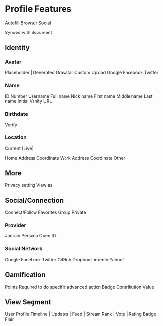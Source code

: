 Profile Features
================

Autofill
  Browser
  Social

Synced with document

Identity
--------

### Avatar

Placeholder | Generated
Gravatar
Custom
  Upload
  Google
  Facebook
  Twitter

### Name

ID Number
Username
Full name
Nick name
First name
Middle name
Last name
Initial
Vanity URL

### Birthdate

Verify

### Location

Current [Live]

Home
  Address
  Coordinate
Work
  Address
  Coordinate
Other

More
----

Privacy setting
View as

Social/Connection
-----------------

Connect/Follow
Favorites
Group
Private

### Provider

Janrain
Persona
Open ID

### Social Network

Google
Facebook
Twitter
GitHub
Dropbox
LinkedIn
Yahoo!

Gamification
------------

Points
  Required to do specific advanced action
Badge
Contribution Value

View Segment
------------

User Profile
Timeline | Updates | Feed | Stream
Rank | Vote | Rating
Badge
Flair

